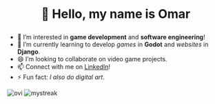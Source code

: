 # <p align="center"> 👋 Hello, my name is Omar</p>
- 👀 I’m interested in **game development** and **software engineering**!
- 🌱 I’m currently learning to develop *games* in **Godot** and *websites* in **Django**.
- 😄 I’m looking to collaborate on video game projects.
- 📫 Connect with me on [LinkedIn](https://www.linkedin.com/in/omar-b-maldonado/)!
- ⚡ Fun fact: *I also do digital art*.

<img src="https://github-readme-stats.vercel.app/api/top-langs?username=omar-b-maldonado&show_icons=true&locale=en&layout=compact&theme=chartreuse-dark" alt="ovi" />  <img src="https://github-readme-streak-stats.herokuapp.com/?user=omar-b-maldonado&theme=github-dark" alt="mystreak"/>

<!--- Themes:
chartreuse-dark
tokyonight
bear
neon
<!---
Omar-B-Maldonado/Omar-B-Maldonado is a ✨ special ✨ repository because its `README.md` (this file) appears on your GitHub profile.
You can click the Preview link to take a look at your changes.
--->
